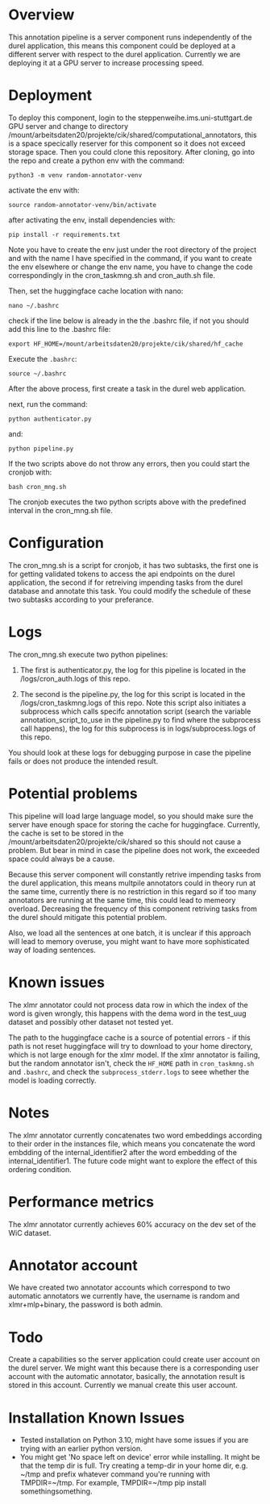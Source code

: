 # Overview
This annotation pipeline is a server component runs independently of the durel application, this means this component could be deployed at a different server with respect to the durel application. Currently we are deploying it at a GPU server to increase processing speed.

# Deployment
To deploy this component, login to the steppenweihe.ims.uni-stuttgart.de GPU server and change to directory /mount/arbeitsdaten20/projekte/cik/shared/computational_annotators, this is a space specically reserver for this component so it does not exceed storage space. Then you could clone this repository.
After cloning, go into the repo and create a python env with the command:

`python3 -m venv random-annotator-venv`

activate the env with:

`source random-annotator-venv/bin/activate`

after activating the env, install dependencies with:

`pip install -r requirements.txt`

Note you have to create the env just under the root directory of the project and with the name I have specified in the command, if you want to create the env elsewhere or change the env name, you have to change the code correspondingly in the cron_taskmng.sh and cron_auth.sh file.

Then, set the huggingface cache location with nano:

`nano ~/.bashrc`

check if the line below is already in the the .bashrc file, if not you should add this line to the .bashrc file:

`export HF_HOME=/mount/arbeitsdaten20/projekte/cik/shared/hf_cache`

Execute the `.bashrc`:

`source ~/.bashrc`

After the above process, first create a task in the durel web application.

next, run the command:

`python authenticator.py`

and:

`python pipeline.py`

If the two scripts above do not throw any errors, then you could start the cronjob with:

`bash cron_mng.sh`

The cronjob executes the two python scripts above with the predefined interval in the cron_mng.sh file.

# Configuration
The cron_mng.sh is a script for cronjob, it has two subtasks, the first one is for getting validated tokens to access the api endpoints on the durel application, the second if for retreiving impending tasks from the durel database and annotate this task. You could modify the schedule of these two subtasks according to your preferance.

# Logs
The cron_mng.sh execute two python pipelines:

1. The first is authenticator.py, the log for this pipeline is located in the /logs/cron_auth.logs of this repo.

2. The second is the pipeline.py, the log for this script is located in the /logs/cron_taskmng.logs of this repo. Note this script also initiates a subprocess which calls specifc annotation script (search the variable annotation_script_to_use in the pipeline.py to find where the subprocess call happens), the log for this subprocess is in logs/subprocess.logs of this repo.

You should look at these logs for debugging purpose in case the pipeline fails or does not produce the intended result.

# Potential problems
This pipeline will load large language model, so you should make sure the server have enough space for storing the cache for huggingface. Currently, the cache is set to be stored in the /mount/arbeitsdaten20/projekte/cik/shared so this should not cause a problem. But bear in mind in case the pipeline does not work, the exceeded space could always be a cause.

Because this server component will constantly retrive impending tasks from the durel application, this means multpile annotators could in theory run at the same time, currently there is no restriction in this regard so if too many annotators are running at the same time, this could lead to memeory overload. Decreasing the frequency of this component retriving tasks from the durel should mitigate this potential problem.

Also, we load all the sentences at one batch, it is unclear if this approach will lead to memory overuse, you might want to have more sophisticated way of loading sentences.

# Known issues
The xlmr annotator could not process data row in which the index of the word is given wrongly, this happens with the dema word in the test_uug dataset and possibly other dataset not tested yet.

The path to the huggingface cache is a source of potential errors - if this path is not reset huggingface will try to download to your home directory, which is not large enough for the xlmr model. If the xlmr annotator is failing, but the random annotator isn't, check the `HF_HOME` path in `cron_taskmng.sh` and `.bashrc`, and check the `subprocess_stderr.logs` to seee whether the model is loading correctly.

# Notes
The xlmr annotator currently concatenates two word embeddings according to their order in the instances file, which means you concatenate the word embdding of the internal_identifier2 after the word embedding of the internal_identifier1. The future code might want to explore the effect of this ordering condition.

# Performance metrics
The xlmr annotator currently achieves 60% accuracy on the dev set of the WiC dataset.

# Annotator account
We have created two annotator accounts which correspond to two automatic annotators we currently have, the username is random and xlmr+mlp+binary, the password is both admin.

# Todo
Create a capabilities so the server application could create user account on the durel server. We might want this because there is a corresponding user account with the automatic annotator, basically, the annotation result is stored in this account. Currently we manual create this user account.

# Installation Known Issues
- Tested installation on Python 3.10, might have some issues if you are trying with an earlier python version.
- You might get 'No space left on device' error while installing. It might be that the temp dir is full. Try creating a temp-dir in your home dir, e.g. ~/tmp and prefix whatever command you're running with TMPDIR=~/tmp. For example, TMPDIR=~/tmp pip install somethingsomething.
